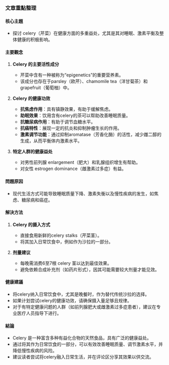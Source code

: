 ### 文章重點整理

#### 核心主題  
- 探讨 celery（芹菜）在健康方面的多重益处，尤其是其对睡眠、激素平衡及整体健康的积极影响。

#### 主要觀念  
1. **Celery 的主要活性成分**  
   - 芹菜中含有一种被称为“epigenetics”的重要营养素。
   - 该成分也存在于parsley（欧芹）、chamomile tea（洋甘菊茶）和grapefruit（葡萄柚）中。

2. **Celery 的健康功效**  
   - **抗焦虑作用**：具有镇静效果，有助于缓解焦虑。  
   - **助眠效果**：饮用含有celery的茶可以帮助改善睡眠质量。  
   - **抗糖尿病作用**：有助于调节血糖水平。  
   - **抗癌特性**：展现一定的抗炎和抑制肿瘤生长的作用。  
   - **激素调节功能**：通过抑制aromatase（芳香化酶）的活性，减少雌二醇的生成，从而平衡体内激素水平。

3. **特定人群的健康益处**  
   - 对男性前列腺 enlargement（肥大）和乳腺组织增生有帮助。  
   - 对女性 estrogen dominance（雌激素过多症）有益。  

#### 問題原因  
- 现代生活方式可能导致睡眠质量下降、激素失衡以及慢性疾病的发生，如焦虑、糖尿病和癌症。

#### 解決方法  
1. **Celery 的摄入方式**  
   - 直接食用新鲜的celery stalks（芹菜茎）。  
   - 将其加入日常饮食中，例如作为沙拉的一部分。  

2. **剂量建议**  
   - 每晚需消费6至7根 celery 茎以达到最佳效果。  
   - 避免依赖合成补充剂（如药片形式），因其可能需要较大剂量才能见效。

#### 健康建議  
- 将celery纳入日常饮食中，尤其是晚餐时，作为替代传统沙拉的选择。
- 如果计划尝试celery的健康功效，请确保摄入量足够且规律。
- 对于有特定健康问题的人群（如前列腺肥大或雌激素过多症患者），建议在专业医疗人员指导下进行。

#### 結論  
- Celery 是一种富含多种有益化合物的天然食品，具有广泛的健康益处。  
- 通过将其作为日常饮食的一部分，可以有效改善睡眠质量、调节激素水平，并降低慢性疾病的风险。  
- 建议读者尝试将celery融入日常生活，并在评论区分享其效果以供交流。